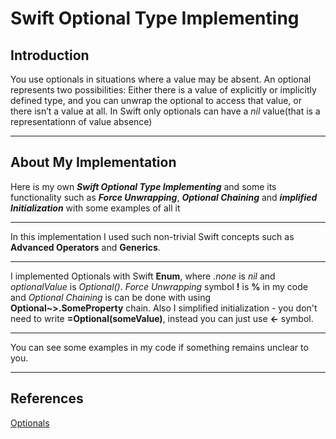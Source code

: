 # Swift Optional Type Implementing

## Introduction

You use optionals in situations where a value may be absent. An optional represents two possibilities: Either there is a value of explicitly or implicitly defined type, and you can unwrap the optional to access that value, or there isn’t a value at all. In Swift only optionals can have a *nil* value(that is a representationn of value absence)

---

## About My Implementation

Here is my own **_Swift Optional Type Implementing_** and some its functionality such as **_Force Unwrapping_**, **_Optional Chaining_** and **_implified Initialization_** with some examples of all it

---

In this implementation I used such non-trivial Swift concepts such as **Advanced Operators** and **Generics**.

---

I implemented Optionals with Swift **Enum**, where _.none_ is _nil_ and _optionalValue_ is _Optional()_. _Force Unwrapping_ symbol **!** is **%** in my code and _Optional Chaining_ is can be done with using **Optional~>\.SomeProperty** chain.
Also I simplified initialization - you don't need to write **=Optional(someValue)**, instead you can just use **<-** symbol.

---

You can see some examples in my code if something remains unclear to you.

---
## References

[Optionals](https://docs.swift.org/swift-book/LanguageGuide/TheBasics.html)
